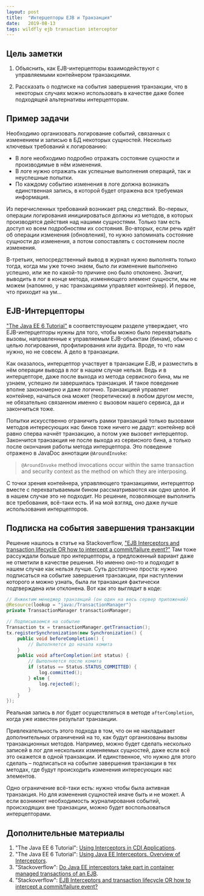 ```yaml
---
layout: post
title:  "Интерцепторы EJB и Транзакция"
date:   2019-08-13
tags: wildfly ejb transaction interceptor
---
```


## Цель заметки

1. Объяснить, как EJB-интерцепторы взаимодействуют с управляемыми контейнером транзакциями.

2. Рассказать о подписке на события завершения транзакции, что в некоторых случаях можно использовать в качестве даже более подходящей альтернативы интерцепторам.

## Пример задачи

Необходимо организовать логирование событий, связанных с изменением и записью в БД некоторых сущностей. Несколько ключевых требований к логированию:

* В логе необходимо подробно отражать состояние сущности и производимые в нём изменения.
* В логе нужно отражать как успешные выполнения операций, так и неуспешные попытки.
* По каждому событию изменения в логе должна возникать единственная запись, в которой будет отражена вся требуемая информация.

Из перечисленных требований возникает ряд следствий. Во-первых, операции логирования инициироваться должны из методов, в которых производятся действия над нашими сущностями. Только там есть доступ ко всем подробностям их состояния. Во-вторых, если речь идёт об операции изменения (обновления), то нужно запоминать состояние сущности до изменения, а потом сопоставлять с состоянием после изменения.

В-третьих, непосредственный вывод в журнал нужно выполнять только тогда, когда мы уже точно знаем, было ли изменение выполнено успешно, или же по какой-то причине оно было отклонено. Значит, выводить в лог в конце метода, изменяющего элемент сущности, мы не можем (напомню, у нас транзакциями управляет контейнер). И первое, что приходит на ум…

## EJB-Интерцепторы

["The Java EE 6 Tutorial"](https://docs.oracle.com/javaee/6/tutorial/doc/gkigq.html) в соответствующем разделе утверждает, что EJB-интерцепторы нужны для того, чтобы можно было перехватывать вызовы, направленные к управляемым EJB-объектам (бинам), обычно с целью логирования, профилирования или аудита. Вроде, то что нам нужно, но не совсем. А дело в транзакции.

Как оказалось, интерцептор участвует в транзакции EJB, и разместить в нём операции вывода в лог в нашем случае нельзя. Ведь и в интерцепторе, даже после выхода из метода сервисного бина, мы не узнаем, успешно ли завершилась транзакция. И такое поведение вполне закономерно и даже логично. Транзакцией управляет контейнер, начаться она может (теоретически) в любом другом месте, не обязательно связанном именно с вызовом нашего сервиса, да и закончиться тоже.

Попытки искусственно ограничить рамки транзакций только вызовами методов интересующих нас бинов тоже ничего не дадут: контейнер всё равно сперва начнёт транзакцию, а потом уже вызовет интерцептор. Закончится транзакция не после выхода из сервисного бина, а только после окончания работы метода интерцептора. Это поведение отражено в JavaDoc аннотации `@AroundInvoke`:

> `@AroundInvoke` method invocations occur within the same transaction and security context as the method on which they are interposing.

С точки зрения контейнера, управляющего транзакциями, интерцептор вместе с перехватываемым бином рассматриваются как одно целое. И в нашем случае это не подходит. Но решение, позволяющее выполнить все требования, всё-таки есть. И на мой взгляд, оно даже лучше использования интерцепторов.

## Подписка на события завершения транзакции

Решение нашлось в статье на Stackoverflow, ["EJB Interceptors and transaction lifecycle OR how to intercept a commit/failure event?"](https://stackoverflow.com/questions/28804586/ejb-interceptors-and-transaction-lifecycle-or-how-to-intercept-a-commit-failure) Там тоже рассуждали больше про интерцепторы, а предложенный вариант даже не отметили в качестве решения. Но именно оно-то и подходит в нашем случае как нельзя лучше. Суть достаточно проста: нужно подписаться на событие завершения транзакции, при наступлении которого и можно узнать, была ли транзакция фактически подтверждена или отклонена. Вот как это выглядит в коде:

```java
// Инжектим менеджер транзакций (он один на весь сервер приложений)
@Resource(lookup = "java:/TransactionManager")
private TransactionManager transactionManager;

// Подписываемся на событие
Transaction tx = transactionManager.getTransaction();
tx.registerSynchronization(new Synchronization() {
    public void beforeCompletion() {
        // Выполняется до начала комита
    }
    public void afterCompletion(int status) {
        // Выполняется после комита
        if (status == Status.STATUS_COMMITTED) {
            log.committed();
        } else {
            log.rejected();
        }
    }
});
```

Реальная запись в лог будет осуществляться в методе `afterCompletion`, когда уже известен результат транзакции.

Привлекательность этого подхода в том, что он не накладывает дополнительных ограничений на то, как будут организованы вызовы транзакционных методов. Например, можно будет сделать несколько записей в лог для нескольких изменяемых сущностей, даже если всё это окажется в одной транзакции. И единственное, что нужно для этого сделать – подписаться на событие завершения транзакции в тех методах, где будут происходить изменения интересующих нас элементов.

Одно ограничение всё-таки есть: нужно чтобы была активная транзакция. Но для изменения сущностей иначе быть и не может. А если возникнет необходимость журналирования событий, происходящих вне транзакции, можно будет воспользоваться интерцепторами.

## Дополнительные материалы

1. "The Java EE 6 Tutorial": [Using Interceptors in CDI Applications](https://docs.oracle.com/javaee/6/tutorial/doc/gkhjx.html).
2. "The Java EE 6 Tutorial": [Using Java EE Interceptors. Overview of Interceptors](https://docs.oracle.com/javaee/6/tutorial/doc/gkigq.html).
3. "Stackoverflow": [Do Java EE interceptors take part in container managed transactions of an EJB](https://stackoverflow.com/questions/18720485/do-java-ee-interceptors-take-part-in-container-managed-transactions-of-an-ejb).
4. "Stackoverflow": [EJB Interceptors and transaction lifecycle OR how to intercept a commit/failure event?](https://stackoverflow.com/questions/28804586/ejb-interceptors-and-transaction-lifecycle-or-how-to-intercept-a-commit-failure)